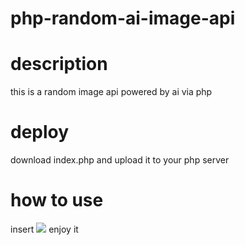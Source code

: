 # php-random-ai-image-api
# description
this is a random image api powered by ai via php
# deploy
download index.php and upload it to your php server
# how to use
insert
<img src="server path/index.php?prompt=your image prompt" />
enjoy it
